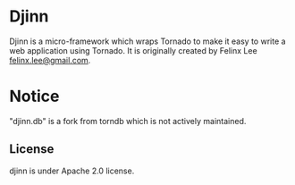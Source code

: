 Djinn
=====

Djinn is a micro-framework which wraps Tornado to make it easy to write a web application using Tornado. It is originally created by Felinx Lee <felinx.lee@gmail.com>.

Notice
======
"djinn.db" is a fork from torndb  which is not actively maintained.

## License

djinn is under Apache 2.0 license.


